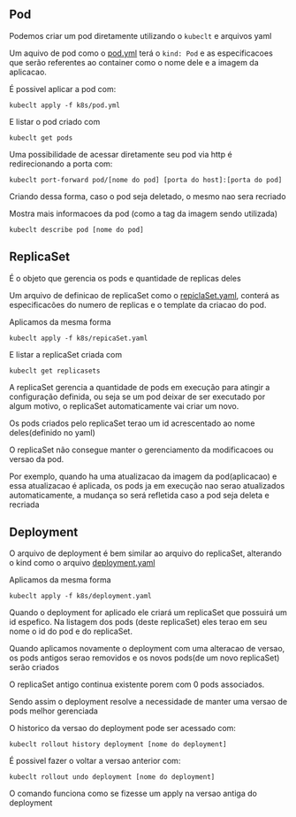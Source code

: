 ## Pod

Podemos criar um pod diretamente utilizando o `kubeclt` e arquivos yaml

Um aquivo de pod como o [pod.yml](https://github.com/brunorsantos/fullcycle_3.0/blob/main/05-K8s/02-Primeiros%20passos%20na%20pr%C3%A1tica/k8s/pod.yaml) terá o `kind: Pod` e as especificacoes que serão referentes ao container como o nome dele e a imagem da aplicacao. 

É possivel aplicar a pod com:

```
kubeclt apply -f k8s/pod.yml
```

E listar o pod criado com

```
kubeclt get pods
```

Uma possibilidade de acessar diretamente seu pod via http é redirecionando a porta com:

```
kubeclt port-forward pod/[nome do pod] [porta do host]:[porta do pod]
```

Criando dessa forma, caso o pod seja deletado, o mesmo nao sera recriado

Mostra mais informacoes da pod (como a tag da imagem sendo utilizada)

```
kubeclt describe pod [nome do pod]
```

## ReplicaSet

É o objeto que gerencia os pods e quantidade de replicas deles

Um arquivo de definicao de replicaSet como o [repiclaSet.yaml](https://github.com/brunorsantos/fullcycle_3.0/blob/main/05-K8s/02-Primeiros%20passos%20na%20pr%C3%A1tica/k8s/replicaset.yaml), conterá as especificacões do numero de replicas e o template da criacao do pod.

Aplicamos da mesma forma

```
kubeclt apply -f k8s/repicaSet.yaml
```
E listar a replicaSet criada com

```
kubeclt get replicasets
```

A replicaSet gerencia a quantidade de pods em execução para atingir a configuração definida, ou seja se um pod deixar de ser executado por algum motivo, o replicaSet automaticamente vai criar um novo.

Os pods criados pelo replicaSet terao um id acrescentado ao nome deles(definido no yaml)

O replicaSet não consegue manter o gerenciamento da modificacoes ou versao da pod.

Por exemplo, quando ha uma atualizacao da imagem da pod(aplicacao) e essa atualizacao é aplicada, os pods ja em execução nao serao atualizados automaticamente, a mudança so será refletida caso a pod seja deleta e recriada

## Deployment

O arquivo de deployment é bem similar ao arquivo do replicaSet, alterando o kind como o arquivo [deployment.yaml](https://github.com/brunorsantos/fullcycle_3.0/blob/main/05-K8s/02-Primeiros%20passos%20na%20pr%C3%A1tica/k8s/deployment.yaml)


Aplicamos da mesma forma

```
kubeclt apply -f k8s/deployment.yaml
```


Quando o deployment for aplicado ele criará um replicaSet que possuirá um id espefico. Na listagem dos pods (deste replicaSet) eles terao em seu nome o id do pod e do replicaSet.

Quando aplicamos novamente o deployment com uma alteracao de versao, os pods antigos serao removidos e os novos pods(de um novo replicaSet) serão criados

O replicaSet antigo continua existente porem com 0 pods associados. 

Sendo assim o deployment resolve a necessidade de manter uma versao de pods melhor gerenciada


O historico da versao do deployment pode ser acessado com:

```
kubeclt rollout history deployment [nome do deployment]
```

É possivel fazer o voltar a versao anterior com:

```
kubeclt rollout undo deployment [nome do deployment]
```

O comando funciona como se fizesse um apply na versao antiga do deployment